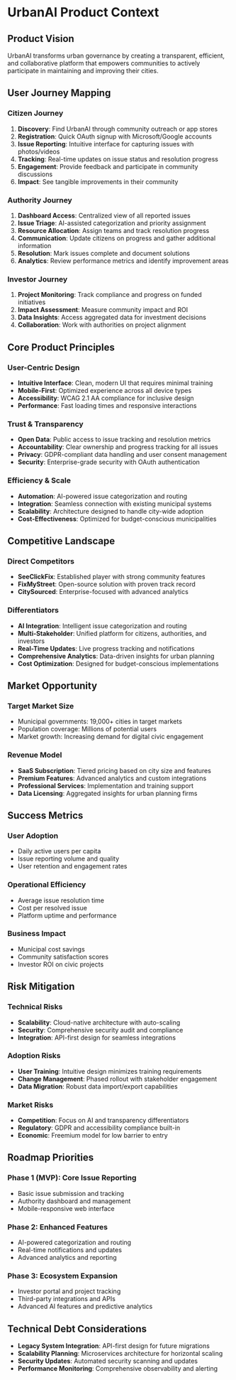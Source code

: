 # UrbanAI Product Context

## Product Vision
UrbanAI transforms urban governance by creating a transparent, efficient, and collaborative platform that empowers communities to actively participate in maintaining and improving their cities.

## User Journey Mapping

### Citizen Journey
1. **Discovery**: Find UrbanAI through community outreach or app stores
2. **Registration**: Quick OAuth signup with Microsoft/Google accounts
3. **Issue Reporting**: Intuitive interface for capturing issues with photos/videos
4. **Tracking**: Real-time updates on issue status and resolution progress
5. **Engagement**: Provide feedback and participate in community discussions
6. **Impact**: See tangible improvements in their community

### Authority Journey
1. **Dashboard Access**: Centralized view of all reported issues
2. **Issue Triage**: AI-assisted categorization and priority assignment
3. **Resource Allocation**: Assign teams and track resolution progress
4. **Communication**: Update citizens on progress and gather additional information
5. **Resolution**: Mark issues complete and document solutions
6. **Analytics**: Review performance metrics and identify improvement areas

### Investor Journey
1. **Project Monitoring**: Track compliance and progress on funded initiatives
2. **Impact Assessment**: Measure community impact and ROI
3. **Data Insights**: Access aggregated data for investment decisions
4. **Collaboration**: Work with authorities on project alignment

## Core Product Principles

### User-Centric Design
- **Intuitive Interface**: Clean, modern UI that requires minimal training
- **Mobile-First**: Optimized experience across all device types
- **Accessibility**: WCAG 2.1 AA compliance for inclusive design
- **Performance**: Fast loading times and responsive interactions

### Trust & Transparency
- **Open Data**: Public access to issue tracking and resolution metrics
- **Accountability**: Clear ownership and progress tracking for all issues
- **Privacy**: GDPR-compliant data handling and user consent management
- **Security**: Enterprise-grade security with OAuth authentication

### Efficiency & Scale
- **Automation**: AI-powered issue categorization and routing
- **Integration**: Seamless connection with existing municipal systems
- **Scalability**: Architecture designed to handle city-wide adoption
- **Cost-Effectiveness**: Optimized for budget-conscious municipalities

## Competitive Landscape

### Direct Competitors
- **SeeClickFix**: Established player with strong community features
- **FixMyStreet**: Open-source solution with proven track record
- **CitySourced**: Enterprise-focused with advanced analytics

### Differentiators
- **AI Integration**: Intelligent issue categorization and routing
- **Multi-Stakeholder**: Unified platform for citizens, authorities, and investors
- **Real-Time Updates**: Live progress tracking and notifications
- **Comprehensive Analytics**: Data-driven insights for urban planning
- **Cost Optimization**: Designed for budget-conscious implementations

## Market Opportunity

### Target Market Size
- Municipal governments: 19,000+ cities in target markets
- Population coverage: Millions of potential users
- Market growth: Increasing demand for digital civic engagement

### Revenue Model
- **SaaS Subscription**: Tiered pricing based on city size and features
- **Premium Features**: Advanced analytics and custom integrations
- **Professional Services**: Implementation and training support
- **Data Licensing**: Aggregated insights for urban planning firms

## Success Metrics

### User Adoption
- Daily active users per capita
- Issue reporting volume and quality
- User retention and engagement rates

### Operational Efficiency
- Average issue resolution time
- Cost per resolved issue
- Platform uptime and performance

### Business Impact
- Municipal cost savings
- Community satisfaction scores
- Investor ROI on civic projects

## Risk Mitigation

### Technical Risks
- **Scalability**: Cloud-native architecture with auto-scaling
- **Security**: Comprehensive security audit and compliance
- **Integration**: API-first design for seamless integrations

### Adoption Risks
- **User Training**: Intuitive design minimizes training requirements
- **Change Management**: Phased rollout with stakeholder engagement
- **Data Migration**: Robust data import/export capabilities

### Market Risks
- **Competition**: Focus on AI and transparency differentiators
- **Regulatory**: GDPR and accessibility compliance built-in
- **Economic**: Freemium model for low barrier to entry

## Roadmap Priorities

### Phase 1 (MVP): Core Issue Reporting
- Basic issue submission and tracking
- Authority dashboard and management
- Mobile-responsive web interface

### Phase 2: Enhanced Features
- AI-powered categorization and routing
- Real-time notifications and updates
- Advanced analytics and reporting

### Phase 3: Ecosystem Expansion
- Investor portal and project tracking
- Third-party integrations and APIs
- Advanced AI features and predictive analytics

## Technical Debt Considerations
- **Legacy System Integration**: API-first design for future migrations
- **Scalability Planning**: Microservices architecture for horizontal scaling
- **Security Updates**: Automated security scanning and updates
- **Performance Monitoring**: Comprehensive observability and alerting
